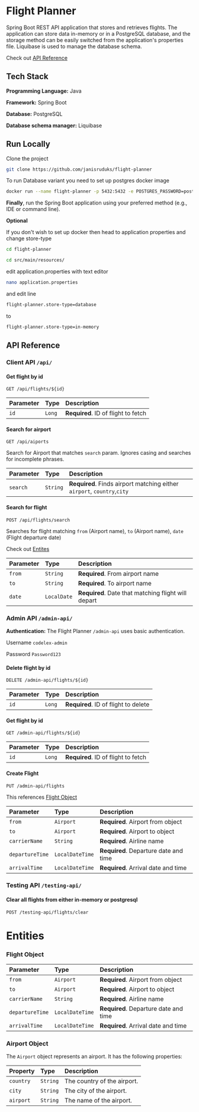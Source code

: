 
# Flight Planner

Spring Boot REST API application that stores and retrieves flights. The application can store data in-memory or in a PostgreSQL database, and the storage method can be easily switched from the application's properties file. Liquibase is used to manage the database schema.

Check out [API Reference](#api-reference)
## Tech Stack

**Programming Language:** Java

**Framework:** Spring Boot

**Database:** PostgreSQL

**Database schema manager:** Liquibase

## Run Locally

Clone the project

```bash
git clone https://github.com/janisruduks/flight-planner
```

To run Database variant you need to set up postgres docker image

```bash
docker run --name flight-planner -p 5432:5432 -e POSTGRES_PASSWORD=postgres -d postgres
```

**Finally**, run the Spring Boot application using your preferred method (e.g., IDE or command line).

**Optional**

If you don't wish to set up docker then head to application properties and change store-type

```bash
cd flight-planner

cd src/main/resources/
```

edit application.properties with text editor

```bash
nano application.properties
```

and edit line

```bash
flight-planner.store-type=database
```
to

```bash
flight-planner.store-type=in-memory
```




## API Reference

### Client API `/api/`

#### Get flight by id

```http
GET /api/flights/${id}
```

| Parameter | Type     | Description                |
| :-------- | :------- | :------------------------- |
| `id` | `Long` | **Required**. ID of flight to fetch |

#### Search for airport

```http
GET /api/aiports
```
Search for Airport that matches `search` param.
Ignores casing and searches for incomplete phrases.

| Parameter | Type     | Description                |
| :-------- | :------- | :------------------------- |
| `search` | `String` | **Required**. Finds airport matching either `airport`, `country`,`city` |

#### Search for flight

```http
POST /api/flights/search
```

Searches for flight matching `from` (Airport name), `to` (Airport name), `date` (Flight departure date) 

Check out [Entites](#entities)

| Parameter | Type     | Description                       |
| :-------- | :------- | :-------------------------------- |
| `from` | `String` | **Required**. From airport name |
| `to` | `String` | **Required**. To airport name |
| `date` | `LocalDate` | **Required**. Date that matching flight will depart |

### Admin API `/admin-api/`

**Authentication:** The Flight Planner `/admin-api` uses basic authentication.

Username `codelex-admin`

Password `Password123`

#### Delete flight by id

```http
DELETE /admin-api/flights/${id}
```

| Parameter | Type     | Description                |
| :-------- | :------- | :------------------------- |
| `id` | `Long` | **Required**. ID of flight to delete |

#### Get flight by id

```http
GET /admin-api/flights/${id}
```

| Parameter | Type     | Description                |
| :-------- | :------- | :------------------------- |
| `id` | `Long` | **Required**. ID of flight to fetch |

#### Create Flight

```http
PUT /admin-api/flights
```
This references [Flight Object](#flight-object)

| Parameter | Type     | Description                       |
| :-------- | :------- | :-------------------------------- |
| `from` | `Airport` | **Required**. Airport from object |
| `to` | `Airport` | **Required**. Airport to object |
| `carrierName` | `String` | **Required**. Airline name |
| `departureTime` | `LocalDateTime` | **Required**. Departure date and time |
| `arrivalTime` | `LocalDateTime` | **Required**. Arrival date and time |

### Testing API `/testing-api/`

#### Clear all flights from either in-memory or postgresql

```http
POST /testing-api/flights/clear
```

# Entities

### Flight Object
| Parameter | Type     | Description                       |
| :-------- | :------- | :-------------------------------- |
| `from` | `Airport` | **Required**. Airport from object |
| `to` | `Airport` | **Required**. Airport to object |
| `carrierName` | `String` | **Required**. Airline name |
| `departureTime` | `LocalDateTime` | **Required**. Departure date and time |
| `arrivalTime` | `LocalDateTime` | **Required**. Arrival date and time |

### Airport Object

The `Airport` object represents an airport. It has the following properties:

| Property | Type | Description |
| :------- | :--- | :---------- |
| `country` | `String` | The country of the airport. |
| `city` | `String` | The city of the airport. |
| `airport` | `String` | The name of the airport. |
